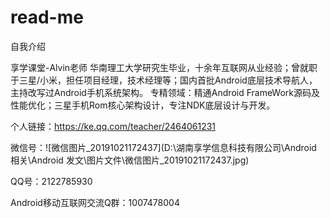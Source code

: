 # read-me
自我介绍

享学课堂-Alvin老师
华南理工大学研究生毕业，十余年互联网从业经验；曾就职于三星/小米，担任项目经理，技术经理等；国内首批Android底层技术导航人，主持改写过Android手机系统架构。 专精领域：精通Android FrameWork源码及性能优化；三星手机Rom核心架构设计，专注NDK底层设计与开发。

个人链接：https://ke.qq.com/teacher/2464061231

微信号：![微信图片_20191021172437](D:\湖南享学信息科技有限公司\Android 相关\Android 发文\图片文件\微信图片_20191021172437.jpg)

QQ号：2122785930

Android移动互联网交流Q群：1007478004

